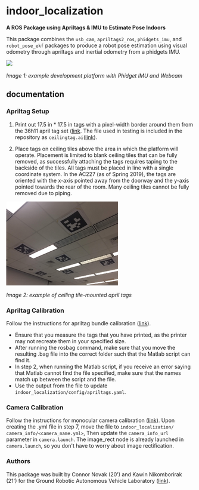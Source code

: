 # indoor_localization
**A ROS Package using Apriltags & IMU to Estimate Pose Indoors**

This package combines the `usb_cam`, `apriltags2_ros`, `phidgets_imu`, and
`robot_pose_ekf` packages to produce a robot pose estimation using visual
odometry through apriltags and inertial odometry from a phidgets IMU.

<img src="https://lh3.googleusercontent.com/m0Ykfy91ntdrElv0zQsmRbcyToA7B030SjSNDUEAqF0V-TBBp22sIONzeZSk9cf4XrJ1rSnGme0l9_Z7hL6ZK4JieUNf8Jmu4OVROjuCXHxnrPAlGvGXjvmVJRl8bfSSRRRzfeOn4YTmzr-HxJKfPZ_eo9RTPrdWHqpM87-ZoKEeIzHj6c-Mz17NlHR3Gi6f0j8pNRpp3LedLFIY15a9Odvi7bs8JAz8CVMDGixeChgzR0LcyFUoK1xnqowSGZK0Hcvx5KWZW5yL515DFHWBDlUDOvmA-IvYPtmNwv6eiA1CNWzZJSmzTXt5UjhHRuGFL4ZBLSNoZblCYSUpSIqxMlhHmIDXHKIABUolg_7cywyT4l_PwBQYS90w-nZedjmBhcVEtoOIctdRgbj88T_p9pWOcwVj2URV0I5JOv4vrze91rM07283deZnWH4CRVRvMlT1rD2ezLSd5DZ9sPp0UfMozmY82_mI8W3wPCsLI9qJct2tZL6U4XnamNfFQkn8oCoqXSlOjz56Kj6wjtlg-0QH_ISbcpkyHYgpIojW3ydITKfMpKTf1nEuEcX663rC8DVna_pQXN3B60SH9cZmgCaaheox8Cp8uCgRI-_mkWiZvvzeDTObAJkVUvxnTR_5IxG5EkRrJJtq-N0VeSB-Xuo8x6Ux4W4=w1279-h959-no" width=300/>

_Image 1: example development platform with Phidget IMU and Webcam_

## documentation

### Apriltag Setup

1. Print out 17.5 in * 17.5 in tags with a pixel-width border around them from the 36h11 april tag set ([link](https://github.com/AprilRobotics/apriltag-imgs). The file used in testing is included in the repository as `ceilingtag.ai`([link](https://github.com/olinrobotics/indoor_localization/blob/master/ceilingtag.ai)).

2. Place tags on ceiling tiles above the area in which the platform will operate. Placement is limited to blank ceiling tiles that can be fully removed, as successfully attaching the tags requires taping to the backside of the tiles. All tags must be placed in line with a single coordinate system. In the AC227 (as of Spring 2019), the tags are oriented with the x-axis pointed away from the doorway and the y-axis pointed towards the rear of the room. Many ceiling tiles cannot be fully removed due to piping.
<img src="https://github.com/olinrobotics/learning-resources/blob/kalman/kalman_filter/images/full_tags.jpg" width=300/>

_Image 2: example of ceiling tile-mounted april tags_

### Apriltag Calibration

Follow the instructions for apriltag bundle calibration ([link](http://wiki.ros.org/apriltags2_ros/Tutorials/Bundle%20calibration)). 

* Ensure that you measure the tags that you have printed, as the printer may not recreate them in your specified size. 
* After running the rosbag command, make sure that you move the resulting .bag file into the correct folder such that the Matlab script can find it.
* In step 2, when running the Matlab script, if you receive an error saying that Matlab cannot find the file specified, make sure that the names match up between the script and the file.
* Use the output from the file to update `indoor_localization/config/apriltags.yaml`.

### Camera Calibration

Follow the instructions for monocular camera calibration
([link](http://wiki.ros.org/camera_calibration/Tutorials/MonocularCalibration)).
Upon creating the .yml file in step 7, move the file to `indoor_localization/
camera_info/<camera_name.yml>`, Then update the `camera_info_url` parameter in
`camera.launch`. The image_rect node is already launched in `camera.launch`, so
you don't have to worry about image rectification.

### Authors

This package was built by Connor Novak (20') and Kawin Nikomborirak (21') for
the Ground Robotic Autonomous Vehicle Laboratory
([link](https://github.com/olinrobotics/gravl/wiki)).
